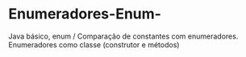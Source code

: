 # Enumeradores-Enum-
Java básico, enum / Comparação de constantes com enumeradores.
Enumeradores como classe (construtor e métodos)

